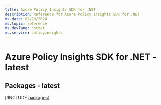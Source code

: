 ```yaml
---
title: Azure Policy Insights SDK for .NET
description: Reference for Azure Policy Insights SDK for .NET
ms.date: 02/20/2024
ms.topic: reference
ms.devlang: dotnet
ms.service: policyinsights
---
```

# Azure Policy Insights SDK for .NET - latest
## Packages - latest
[!INCLUDE [packages](policy-insights-index.md)]